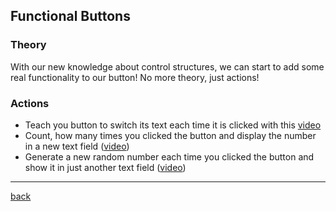 ## Functional Buttons

### Theory

With our new knowledge about control structures, we can start to add some real functionality to our button! No more theory, just actions!

### Actions

- Teach you button to switch its text each time it is clicked with this [video](https://www.youtube.com/watch?v=-W1IX_TIAiQ&list=PLuybLXH6lvUE46CbWWTXahSdi7DVlDuso&index=4)
- Count, how many times you clicked the button and display the number in a new text field ([video](https://www.youtube.com/watch?v=6IQ0E1DdcPA&list=PLuybLXH6lvUE46CbWWTXahSdi7DVlDuso&index=5))
- Generate a new random number each time you clicked the button and show it in just another text field ([video](https://www.youtube.com/watch?v=UaKaxmA1jWM&list=PLuybLXH6lvUE46CbWWTXahSdi7DVlDuso&index=6))

---

[back](../README.md)
